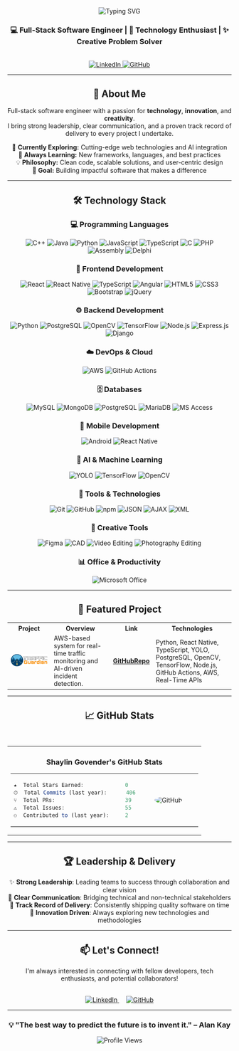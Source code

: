<div align="center">

<img src="https://readme-typing-svg.herokuapp.com?font=Fira+Code&size=32&duration=2000&pause=1000&color=00BFFF&center=true&vCenter=true&width=700&lines=+++Hi+there%2C+I'm+Shaylin+Govender+%F0%9F%91%8B" alt="Typing SVG" />

### 💻 Full-Stack Software Engineer | 🚀 Technology Enthusiast | ✨ Creative Problem Solver

<br>

<a href="http://www.linkedin.com/in/shaylin-govender-827347343">
  <img src="https://img.shields.io/badge/LINKEDIN-0077B5?style=for-the-badge&logo=linkedin&logoColor=white" alt="LinkedIn"/>
</a>
<a href="https://github.com/ShaylinGovender">
  <img src="https://img.shields.io/badge/GITHUB-181717?style=for-the-badge&logo=github&logoColor=white" alt="GitHub"/>
</a>

</div>

---

<div align="center">

## 🌟 About Me

</div>

<div align="center">

Full-stack software engineer with a passion for **technology**, **innovation**, and **creativity**.  
I bring strong leadership, clear communication, and a proven track record of delivery to every project I undertake.

🔭 **Currently Exploring:** Cutting-edge web technologies and AI integration  
🌱 **Always Learning:** New frameworks, languages, and best practices  
💡 **Philosophy:** Clean code, scalable solutions, and user-centric design  
🎯 **Goal:** Building impactful software that makes a difference

</div>

---

<div align="center">

## 🛠️ Technology Stack

### 💻 Programming Languages

![C++](https://img.shields.io/badge/C++-00599C?style=flat-square&logo=c%2B%2B&logoColor=white)
![Java](https://img.shields.io/badge/Java-ED8B00?style=flat-square&logo=openjdk&logoColor=white)
![Python](https://img.shields.io/badge/Python-3776AB?style=flat-square&logo=python&logoColor=white)
![JavaScript](https://img.shields.io/badge/JavaScript-F7DF1E?style=flat-square&logo=javascript&logoColor=black)
![TypeScript](https://img.shields.io/badge/TypeScript-007ACC?style=flat-square&logo=typescript&logoColor=white)
![C](https://img.shields.io/badge/C-A8B9CC?style=flat-square&logo=c&logoColor=black)
![PHP](https://img.shields.io/badge/PHP-777BB4?style=flat-square&logo=php&logoColor=white)
![Assembly](https://img.shields.io/badge/Assembly-654FF0?style=flat-square&logo=assembly&logoColor=white)
![Delphi](https://img.shields.io/badge/Delphi-EE1F35?style=flat-square&logo=delphi&logoColor=white)

### 🎨 Frontend Development

![React](https://img.shields.io/badge/React-20232A?style=flat-square&logo=react&logoColor=61DAFB)
![React Native](https://img.shields.io/badge/React_Native-20232A?style=flat-square&logo=react&logoColor=61DAFB)
![TypeScript](https://img.shields.io/badge/TypeScript-007ACC?style=flat-square&logo=typescript&logoColor=white)
![Angular](https://img.shields.io/badge/Angular-DD0031?style=flat-square&logo=angular&logoColor=white)
![HTML5](https://img.shields.io/badge/HTML5-E34F26?style=flat-square&logo=html5&logoColor=white)
![CSS3](https://img.shields.io/badge/CSS3-1572B6?style=flat-square&logo=css3&logoColor=white)
![Bootstrap](https://img.shields.io/badge/Bootstrap-563D7C?style=flat-square&logo=bootstrap&logoColor=white)
![jQuery](https://img.shields.io/badge/jQuery-0769AD?style=flat-square&logo=jquery&logoColor=white)

### ⚙️ Backend Development

![Python](https://img.shields.io/badge/Python-3776AB?style=flat-square&logo=python&logoColor=white)
![PostgreSQL](https://img.shields.io/badge/PostgreSQL-316192?style=flat-square&logo=postgresql&logoColor=white)
![OpenCV](https://img.shields.io/badge/OpenCV-5C3EE8?style=flat-square&logo=opencv&logoColor=white)
![TensorFlow](https://img.shields.io/badge/TensorFlow-FF6F00?style=flat-square&logo=tensorflow&logoColor=white)
![Node.js](https://img.shields.io/badge/Node.js-339933?style=flat-square&logo=node.js&logoColor=white)
![Express.js](https://img.shields.io/badge/Express.js-000000?style=flat-square&logo=express&logoColor=white)
![Django](https://img.shields.io/badge/Django-092E20?style=flat-square&logo=django&logoColor=white)

### ☁️ DevOps & Cloud

![AWS](https://img.shields.io/badge/AWS-232F3E?style=flat-square&logo=amazon-aws&logoColor=white)
![GitHub Actions](https://img.shields.io/badge/GitHub_Actions-2088FF?style=flat-square&logo=github-actions&logoColor=white)

### 🗄️ Databases

![MySQL](https://img.shields.io/badge/MySQL-4479A1?style=flat-square&logo=mysql&logoColor=white)
![MongoDB](https://img.shields.io/badge/MongoDB-47A248?style=flat-square&logo=mongodb&logoColor=white)
![PostgreSQL](https://img.shields.io/badge/PostgreSQL-316192?style=flat-square&logo=postgresql&logoColor=white)
![MariaDB](https://img.shields.io/badge/MariaDB-003545?style=flat-square&logo=mariadb&logoColor=white)
![MS Access](https://img.shields.io/badge/MS_Access-A4373A?style=flat-square&logo=microsoft-access&logoColor=white)

### 📱 Mobile Development

![Android](https://img.shields.io/badge/Android-3DDC84?style=flat-square&logo=android&logoColor=white)
![React Native](https://img.shields.io/badge/React_Native-20232A?style=flat-square&logo=react&logoColor=61DAFB)

### 🤖 AI & Machine Learning

![YOLO](https://img.shields.io/badge/YOLO-00FFFF?style=flat-square&logo=yolo&logoColor=black)
![TensorFlow](https://img.shields.io/badge/TensorFlow-FF6F00?style=flat-square&logo=tensorflow&logoColor=white)
![OpenCV](https://img.shields.io/badge/OpenCV-5C3EE8?style=flat-square&logo=opencv&logoColor=white)

### 🔧 Tools & Technologies

![Git](https://img.shields.io/badge/Git-F05032?style=flat-square&logo=git&logoColor=white)
![GitHub](https://img.shields.io/badge/GitHub-181717?style=flat-square&logo=github&logoColor=white)
![npm](https://img.shields.io/badge/npm-CB3837?style=flat-square&logo=npm&logoColor=white)
![JSON](https://img.shields.io/badge/JSON-000000?style=flat-square&logo=json&logoColor=white)
![AJAX](https://img.shields.io/badge/AJAX-0088CC?style=flat-square)
![XML](https://img.shields.io/badge/XML-FF6600?style=flat-square)

### 🎨 Creative Tools

![Figma](https://img.shields.io/badge/Figma-F24E1E?style=flat-square&logo=figma&logoColor=white)
![CAD](https://img.shields.io/badge/CAD-0696D7?style=flat-square)
![Video Editing](https://img.shields.io/badge/Video_Editing-FF0000?style=flat-square&logo=adobe&logoColor=white)
![Photography Editing](https://img.shields.io/badge/Photo_Editing-31A8FF?style=flat-square&logo=adobe-photoshop&logoColor=white)

### 📊 Office & Productivity

![Microsoft Office](https://img.shields.io/badge/MS_Office-D83B01?style=flat-square&logo=microsoft-office&logoColor=white)

</div>

---

<div align="center">

## 🌟 Featured Project

<table>
<tr>
<th>Project</th>
<th>Overview</th>
<th>Link</th>
<th>Technologies</th>
</tr>
<tr>
<td align="center">
<img src="https://raw.githubusercontent.com/COS301-SE-2025/Traffic-Guardian/main/assets/TrafficGuardianLogo1_Light.PNG" alt="Traffic Guardian" width="400"/>
</td>
<td>
AWS-based system for real-time traffic monitoring and AI-driven incident detection.
</td>
<td align="center">
<a href="https://github.com/COS301-SE-2025/Traffic-Guardian">
<b>GitHubRepo</b>
</a>
</td>
<td>
Python, React Native, TypeScript, YOLO, PostgreSQL, OpenCV, TensorFlow, Node.js, GitHub Actions, AWS, Real-Time APIs
</td>
</tr>
</table>

</div>

---

<div align="center">

## 📈 GitHub Stats

<br>

<table>
<tr>
<td align="center">

### Shaylin Govender's GitHub Stats

<table>
<tr>
<td>

```javascript
★  Total Stars Earned:             0
⏱  Total Commits (last year):      406
⑂  Total PRs:                      39
⚠  Total Issues:                   55
⚇  Contributed to (last year):     2
```

</td>
<td align="center" width="120">
<img src="https://github.githubassets.com/images/modules/logos_page/GitHub-Mark.png" alt="GitHub" width="70" style="border-radius: 50%;"/>
</td>
</tr>
</table>

</td>
</tr>
</table>

</div>

---

<div align="center">

## 🏆 Leadership & Delivery

✨ **Strong Leadership**: Leading teams to success through collaboration and clear vision  
💬 **Clear Communication**: Bridging technical and non-technical stakeholders  
🎯 **Track Record of Delivery**: Consistently shipping quality software on time  
🚀 **Innovation Driven**: Always exploring new technologies and methodologies

</div>

---

<div align="center">

## 📫 Let's Connect!

I'm always interested in connecting with fellow developers, tech enthusiasts, and potential collaborators!

<br>

<a href="http://www.linkedin.com/in/shaylin-govender-827347343">
  <img src="https://img.shields.io/badge/LINKEDIN-0077B5?style=for-the-badge&logo=linkedin&logoColor=white&width=200" alt="LinkedIn" height="50"/>
</a>
&nbsp;&nbsp;&nbsp;
<a href="https://github.com/ShaylinGovender">
  <img src="https://img.shields.io/badge/GITHUB-181717?style=for-the-badge&logo=github&logoColor=white&width=200" alt="GitHub" height="50"/>
</a>

</div>

---

<div align="center">
  
### 💡 "The best way to predict the future is to invent it." – Alan Kay

![Profile Views](https://komarev.com/ghpvc/?username=ShaylinGovender&color=blueviolet&style=flat-square)

</div>
